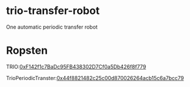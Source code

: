 # trio-transfer-robot
One automatic periodic transfer robot

# Ropsten
TRIO:[0xF142f1c7BaDc95FB438302D7Cf0a5Db426f8f779](https://ropsten.etherscan.io/address/0xf142f1c7badc95fb438302d7cf0a5db426f8f779)

TrioPeriodicTranster:[0x44f8821482c25c00d870026264acb15c6a7bcc79](https://ropsten.etherscan.io/address/0x44f8821482c25c00d870026264acb15c6a7bcc79)
